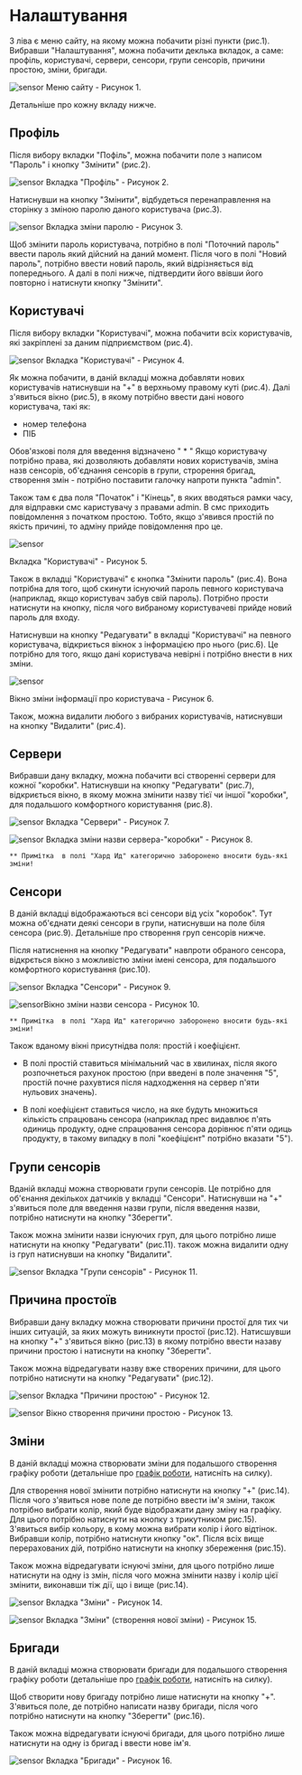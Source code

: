 # Налаштування

З ліва є меню сайту, на якому можна побачити різні пункти (рис.1). Вибравши "Налаштування", можна побачити деклька вкладок, а саме: профіль, користувачі, сервери, сенсори, групи сенсорів, причини простою, зміни, бригади.

![sensor](../../img/site/menu_settings.jpg)
Меню сайту - Рисунок 1.

Детальніше про кожну вкладу нижче.

## Профіль

Після вибору вкладки "Пофіль", можна побачити поле з написом "Пароль" і кнопку "Змінити" (рис.2).

![sensor](../../img/site/user_account.jpg)
Вкладка "Профіль" - Рисунок 2.

Натиснувши на кнопку "Змінити", відбудеться перенаправлення на сторінку з зміною паролю даного користувача (рис.3).

![sensor](../../img/site/user_account_password.jpg) Вкладка зміни паролю - Рисунок 3.

Щоб змінити пароль користувача, потрібно в полі "Поточний пароль" ввести пароль який дійсний на даний момент. Після чого в полі "Новий пароль", потрібно ввести новий пароль, який відрізняється від попереднього. А далі в полі нижче, підтвердити його ввівши його повторно і натиснути кнопку "Змінити".

## Користувачі

Після вибору вкладки "Користувачі", можна побачити всіх користувачів, які закріплені за даним підприємством (рис.4).

![sensor](../../img/site/users.jpg)
Вкладка "Користувачі" - Рисунок 4.

Як можна побачити, в даній вкладці можна добавляти нових користувачів натиснувши на "+" в верхньому правому куті (рис.4). Далі з'явиться вікно (рис.5), в якому потрібно ввести дані нового користувача, такі як:
- номер телефона
- ПІБ

Обов'язкові поля для введення відзначено " * "
Якщо користувачу потрібно права, які дозволяють добавляти нових користувачів, зміна назв сенсорів, об'єднання сенсорів в групи, строрення бригад, створення змін - потрібно поставити галочку напроти пункта "admin".

Також там є два поля "Початок" і "Кінець", в яких вводяться рамки часу, для відправки смс каристувачу з правами admin. В смс приходить повідомлення з початком простою. Тобто, якщо з'явився простій по якість причині, то адміну прийде повідомлення про це.

![sensor](../../img/site/users_information.jpg)

Вкладка "Користувачі" - Рисунок 5.

Також в вкладці "Користувачі" є кнопка "Змінити пароль" (рис.4). Вона потрібна для того, щоб скинути існуючий пароль певного користувача (наприклад, якщо користувач забув свій пароль). Потрібно прости натиснути на кнопку, після чого вибраному користувачеві прийде новий пароль для входу.

Натиснувши на кнопку "Редагувати" в вкладці "Користувачі" на певного користувача, відкриється вікнок з інформацією про нього (рис.6). Це потрібно для того, якщо дані користувача невірні і потрібно внести в них зміни.

![sensor](../../img/site/users_changes.jpg)

Вікно зміни інформації про користувача - Рисунок 6.

Також, можна видалити любого з вибраних користувачів, натиснувши на кнопку "Видалити" (рис.4).

## Сервери

Вибравши дану вкладку, можна побачити всі створенні сервери для кожної "коробки". Натиснувши на кнопку "Редагувати" (рис.7), відкриється вікно, в якому можна змінити назву тієї чи іншої "коробки", для подальшого комфортного користування (рис.8).

![sensor](../../img/site/server.jpg)
Вкладка "Сервери" - Рисунок 7.

![sensor](../../img/site/server_changes.jpg) Вкладка зміни назви сервера-"коробки" - Рисунок 8.

`** Примітка  в полі "Хард Ид" категорично заборонено вносити будь-які зміни!`

## Сенсори

В даній вкладці відображаються всі сенсори від усіх "коробок". Тут можна об'єднати деякі сенсори в групи, натиснувши на поле біля сенсора (рис.9). Детальніше про створення груп сенсорів нижче.

Після натиснення на кнопку "Редагувати" навпроти обраного сенсора, відкрється вікно з можливістю зміни імені сенсора, для подальшого комфортного користування (рис.10). 

![sensor](../../img/site/sensor_server.jpg) Вкладка "Сенсори" - Рисунок 9.

![sensor](../../img/site/sensor_server_changes.jpg)Вікно зміни назви сенсора - Рисунок 10.

`** Примітка  в полі "Хард Ид" категорично заборонено вносити будь-які зміни!`

Також вданому вікні присутнідва поля: простій і коефіцієнт.

- В полі простій ставиться мінімальний час в хвилинах, після якого розпочнеться рахунок простою (при введені в поле значення "5", простій почне рахувтися після надходження на сервер п'яти нульових значень).

- В полі коефіцієнт ставиться число, на яке будуть множиться кількість спрацювань сенсора (наприклад прес видавлює п'ять одиниць продукту, одне спрацювання сенсора дорівнює п'яти одиць продукту, в такому випадку в полі "коефіцієнт" потрібно вказати "5").

## Групи сенсорів

Вданій вкладці можна створювати групи сенсорів. Це потрібно для об'єнання декількох датчиків у вкладці "Сенсори". Натиснувши на "+" з'явиться поле для введення назви групи, після введення назви, потрібно натиснути на кнопку "Зберегти".

Також можна змінити назви існуючих груп, для цього потрібно лише натиснути на кнопку "Редагувати" (рис.11). також можна видалити одну із груп натиснувши на кнопку "Видалити".

![sensor](../../img/site/group_sensor.jpg)
Вкладка "Групи сенсорів" - Рисунок 11.

## Причина простоїв

Вибравши дану вкладку можна створювати причини простої для тих чи інших ситуацій, за яких можуть виникнути простої (рис.12). Натисшувши на кнопку "+" з'явиться вікно (рис.13) в якому потрібно ввести назаву причини простою і натиснути на кнопку "Зберегти".

Також можна відредагувати назву вже створених причини, для цього потрібно натиснути на кнопку "Редагувати" (рис.12).

![sensor](../../img/site/downtime_reason.jpg) Вкладка "Причини простою" - Рисунок 12.

![sensor](../../img/site/group_sensor.jpg)
Вікно створення причини простою - Рисунок 13.

## Зміни

В даній вкладці можна створювати зміни для подальшого створення графіку роботи (детальніше про [графік роботи](https://medakadem.github.io/JetFox/JetFox_Box/scheduler), натисніть на силку).

Для створення нової змінити потрібно натиснути на кнопку "+" (рис.14). Після чого з'явиться нове поле де потрібно ввести ім'я зміни, також потрібно вибрати колір, який буде відображати дану зміну на графіку. Для цього потрібно натиснути на кнопку з трикутником рис.15). З'явиться вибір кольору, в кому можна вибрати колір і його відтінок. Вибравши колір, потрібно натиснути кнопку "ок". Після всіх вище перерахованих дій, потрібно натиснути на кнопку збереження (рис.15).

Також можна відредагувати існуючі зміни, для цього потрібно лише натиснути на одну із змін, після чого можна змінити назву і колір цієї змінити, виконавши тіж дії, що і вище (рис.14).

![sensor](../../img/site/change.jpg)
Вкладка "Зміни" - Рисунок 14.

![sensor](../../img/site/change_add.jpg)
Вкладка "Зміни" (створення нової зміни) - Рисунок 15.

## Бригади

В даній вкладці можна створювати бригади для подальшого створення графіку роботи (детальніше про [графік роботи](https://medakadem.github.io/JetFox/JetFox_Box/scheduler), натисніть на силку).

Щоб створити нову бригаду потрібно лише натиснути на кнопку "+". З'явиться поле, де потрібно написати назву бригади, після чого потрібно натиснути на кнопку "Зберегти" (рис.16).

Також можна відредагувати існуючі бригади, для цього потрібно лише натиснути на одну із бригад і ввести нове ім'я.

![sensor](../../img/site/brigade.jpg)
Вкладка "Бригади" - Рисунок 16.